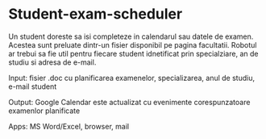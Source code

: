 # Student-exam-scheduler
  Un student doreste sa isi completeze in calendarul sau datele de examen. Acestea sunt preluate dintr-un fisier disponibil pe pagina facultatii. Robotul ar trebui sa fie util pentru fiecare student idnetificat prin specialziare, an de studiu si adresa de e-mail.

 Input: fisier .doc cu planificarea examenelor, specializarea, anul de studiu, e-mail student
 
 Output: Google Calendar  este actualizat cu evenimente corespunzatoare examenlor planificate
 
 Apps: MS Word/Excel, browser, mail
